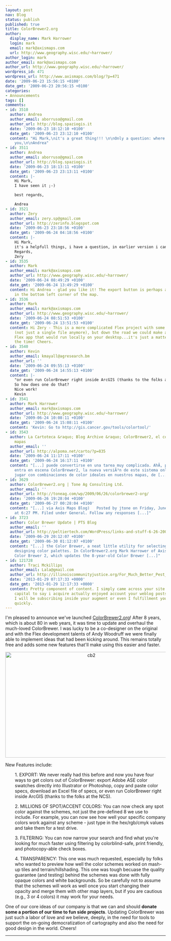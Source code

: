 ```yaml
---
layout: post
nav: Blog
status: publish
published: true
title: ColorBrewer2.org
author:
  display_name: Mark Harrower
  login: mark
  email: mark@axismaps.com
  url: http://www.geography.wisc.edu/~harrower/
author_login: mark
author_email: mark@axismaps.com
author_url: http://www.geography.wisc.edu/~harrower/
wordpress_id: 471
wordpress_url: http://www.axismaps.com/blog/?p=471
date: '2009-06-23 15:56:15 +0100'
date_gmt: '2009-06-23 20:56:15 +0100'
categories:
- Announcements
tags: []
comments:
- id: 3510
  author: Andrea
  author_email: aborruso@gmail.com
  author_url: http://blog.spaziogis.it
  date: '2009-06-23 18:12:10 +0100'
  date_gmt: '2009-06-23 23:12:10 +0100'
  content: "Hi Mark,\nit's a great thing!!! \n\nOnly a question: where is export button?\n\nThank
    you,\n\nAndrea"
- id: 3511
  author: Andrea
  author_email: aborruso@gmail.com
  author_url: http://blog.spaziogis.it
  date: '2009-06-23 18:13:11 +0100'
  date_gmt: '2009-06-23 23:13:11 +0100'
  content: |-
    Hi Mark,
    I have seen it ;-)

    best regards,

    Andrea
- id: 3521
  author: Zery
  author_email: zery.sp@gmail.com
  author_url: http://zerinfo.blogspot.com
  date: '2009-06-23 23:18:56 +0100'
  date_gmt: '2009-06-24 04:18:56 +0100'
  content: |-
    Hi Mark,
    it's a helpfull things, i have a question, in earlier version i can download the swf file so i can use it offline, is there a way in this version i can use it offline to??
    Regards,
    Zery
- id: 3535
  author: Mark
  author_email: mark@axismaps.com
  author_url: http://www.geography.wisc.edu/~harrower/
  date: '2009-06-24 08:49:29 +0100'
  date_gmt: '2009-06-24 13:49:29 +0100'
  content: Hi Andrea - glad you like it! The export button is perhaps a bit hidden...it's
    in the bottom left corner of the map.
- id: 3536
  author: Mark
  author_email: mark@axismaps.com
  author_url: http://www.geography.wisc.edu/~harrower/
  date: '2009-06-24 08:51:53 +0100'
  date_gmt: '2009-06-24 13:51:53 +0100'
  content: Hi Zery - This is a more complicated Flex project with some server interactions
    (not just a single file anymore), but down the road we could make a stand-alone
    Flex app that would run locally on your desktop...it's just a matter of finding
    the time! Cheers.
- id: 3540
  author: Kevin
  author_email: kmayall@agresearch.bm
  author_url: ''
  date: '2009-06-24 09:55:13 +0100'
  date_gmt: '2009-06-24 14:55:13 +0100'
  content: |-
    "or even run ColorBrewer right inside ArcGIS (thanks to the folks at the NCS)"
    So how does one do that?
    Nice work!
    Kevin
- id: 3541
  author: Mark Harrower
  author_email: mark@axismaps.com
  author_url: http://www.geography.wisc.edu/~harrower/
  date: '2009-06-24 10:08:11 +0100'
  date_gmt: '2009-06-24 15:08:11 +0100'
  content: 'Kevin: Go to http://gis.cancer.gov/tools/colortool/'
- id: 3543
  author: La Cartoteca &raquo; Blog Archive &raquo; ColorBrewer2, el color de los
    mapas
  author_email: ''
  author_url: http://alpoma.net/carto/?p=835
  date: '2009-06-24 11:17:11 +0100'
  date_gmt: '2009-06-24 16:17:11 +0100'
  content: "[...] puede convertirse en una tarea muy complicada. AhÃ­, precisamente,
    entra en escena ColorBrewer2, la nueva versiÃ³n de este sistema online que facilita
    jugar con combinaciones de color ideales en nuestros mapas, de [...]"
- id: 3629
  author: ColorBrewer2.org | Tone Ag Consulting Ltd.
  author_email: ''
  author_url: http://toneag.com/wp/2009/06/26/colorbrewer2-org/
  date: '2009-06-26 19:28:04 +0100'
  date_gmt: '2009-06-27 00:28:04 +0100'
  content: "[...] via Axis Maps Blog)   Posted by jtone on Friday, June 26, 2009,
    at 6:27 PM. Filed under General. Follow any responses [...]"
- id: 3723
  author: Color Brewer Update | PTS Blog
  author_email: ''
  author_url: http://peltiertech.com/WordPress/links-and-stuff-6-26-2009/
  date: '2009-06-29 20:12:07 +0100'
  date_gmt: '2009-06-30 01:12:07 +0100'
  content: "[...] the Color Brewer, a neat little utility for selecting colors and
    designing color palettes. In ColorBrewer2.org Mark Harrower of Axis Maps announced
    Color Brewer 2, which updates the 8-year-old Color Brewer [...]"
- id: 121728
  author: Traci Mckillips
  author_email: Lala@gmail.com
  author_url: http://illinoiscommunityjustice.org/For_Much_Better_Pest_Handle,_Consider_Our_Advice
  date: '2013-01-29 07:17:33 +0000'
  date_gmt: '2013-01-29 12:17:33 +0000'
  content: Pretty component of content. I simply came across your site also in accession
    capital to say i acquire actually enjoyed account your weblog posts. In any manner
    I will be subscribing inside your augment or even I fulfillment you access consistently
    quickly.
---
```

<p>I'm pleased to announce we've launched <a href="http://ColorBrewer2.org">ColorBrewer2.org</a>! After 8 years, which is about 80 in web years, it was time to update and overhaul the much-loved ColorBrewer. I was lucky to be a co-designer on the original and with the Flex development talents of Andy Woodruff we were finally able to implement ideas that had been kicking around. This remains totally free and adds some new features that'll make using this easier and faster.</p>
<p style="text-align: center;"><img class="aligncenter size-full wp-image-472" title="cb2" src="http://www.axismaps.com/blog/wp-content/uploads/2009/06/cb2.png" alt="cb2" width="525" height="331" /></p>
<p>New Features include:</p>
<p style="padding-left: 30px;">1. EXPORT: We never really had this before and now you have four ways to get colors out of ColorBrewer: export Adobe ASE color swatches directly into Illustrator or Photoshop, copy and paste color specs, download an Excel file of specs, or even run ColorBrewer right inside ArcGIS (thanks to the folks at the NCS).</p>
<p style="padding-left: 30px;">2. MILLIONS OF SPOT/ACCENT COLORS: You can now check any spot color against the schemes, not just the pre-defined 8 we use to include. For example, you can now see how well your specific company colors work against any scheme - just type in the hex/rgb/cmyk values and take them for a test drive.</p>
<p style="padding-left: 30px;">3. FILTERING: You can now narrow your search and find what you're looking for much faster using filtering by colorblind-safe, print friendly, and photocopy-able check boxes.</p>
<p style="padding-left: 30px;">4. TRANSPARENCY: This one was much requested, especially by folks who wanted to preview how well the color schemes worked on mash-up tiles and terrain/hillshading. This one was tough becuase the quality guarantee (and testing) behind the schemes was done with fully opaque colors and white backgrounds. So be carefully not to assume that the schemes will work as well once you start changing their opacity and merge them with other map layers, but if you are cautious (e.g., 3 or 4 colors) it may work for your needs.</p>
<p>One of our core ideas of our company is that we can and should <strong>donate some a portion of our time to fun side pr<span style="font-weight: normal;"><strong>ojects</strong>. Updating ColorBrewer was just such a labor of love and we believe, deeply, in the need for tools to support the on-going democratization of cartography and also the need for good design in the world. Cheers!</span></strong></p>
<hr /><strong><span style="font-weight: normal;"><br />
</span></strong></p>
<p><strong><span style="font-weight: normal;"><br />
</span></strong></p>
